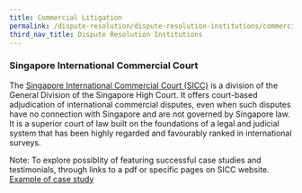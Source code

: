 ```yaml
---
title: Commercial Litigation
permalink: /dispute-resolution/dispute-resolution-institutions/commercial-litigation/
third_nav_title: Dispute Resolution Institutions
---
```


### Singapore International Commercial Court

The [Singapore International Commercial Court (SICC)](https://www.sicc.gov.sg/) is a division of the General Division of the Singapore High Court. It offers court-based adjudication of international commercial disputes, even when such disputes have no connection with Singapore and are not governed by Singapore law. It is a superior court of law built on the foundations of a legal and judicial system that has been highly regarded and favourably ranked in international surveys.

Note: To explore possiblity of featuring successful case studies and testimonials, through links to a pdf or specific pages on SICC website.
[Example of case study](/files/sicc-testimonials-case-studies.pdf)





